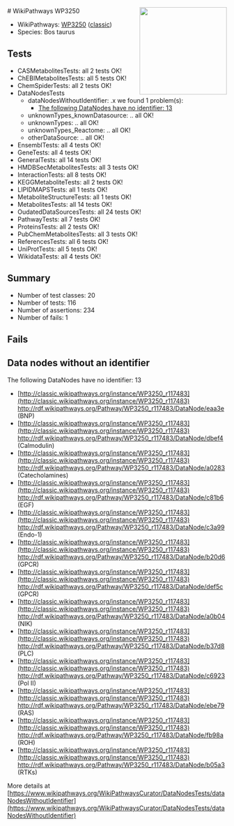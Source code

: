 <img style="float: right; width: 200px" src="https://upload.wikimedia.org/wikipedia/commons/thumb/8/83/Wplogo_with_text_500.png/640px-Wplogo_with_text_500.png" />
# WikiPathways WP3250

* WikiPathways: [WP3250](https://wikipathways.org/pathways/WP3250) ([classic](https://classic.wikipathways.org/instance/WP3250))
* Species: Bos taurus
## Tests
* CASMetabolitesTests: all 2 tests OK!
* ChEBIMetabolitesTests: all 5 tests OK!
* ChemSpiderTests: all 2 tests OK!
* DataNodesTests
    * dataNodesWithoutIdentifier: .x we found 1 problem(s):
        * [The following DataNodes have no identifier: 13](#8792c493)
    * unknownTypes_knownDatasource: .. all OK!
    * unknownTypes: .. all OK!
    * unknownTypes_Reactome: .. all OK!
    * otherDataSource: .. all OK!
* EnsemblTests: all 4 tests OK!
* GeneTests: all 4 tests OK!
* GeneralTests: all 14 tests OK!
* HMDBSecMetabolitesTests: all 3 tests OK!
* InteractionTests: all 8 tests OK!
* KEGGMetaboliteTests: all 2 tests OK!
* LIPIDMAPSTests: all 1 tests OK!
* MetaboliteStructureTests: all 1 tests OK!
* MetabolitesTests: all 14 tests OK!
* OudatedDataSourcesTests: all 24 tests OK!
* PathwayTests: all 7 tests OK!
* ProteinsTests: all 2 tests OK!
* PubChemMetabolitesTests: all 3 tests OK!
* ReferencesTests: all 6 tests OK!
* UniProtTests: all 5 tests OK!
* WikidataTests: all 4 tests OK!


## Summary

* Number of test classes: 20
* Number of tests: 116
* Number of assertions: 234
* Number of fails: 1

## Fails

<a name="8792c493" />

## Data nodes without an identifier

The following DataNodes have no identifier: 13

* [http://classic.wikipathways.org/instance/WP3250_r117483](http://classic.wikipathways.org/instance/WP3250_r117483) http://rdf.wikipathways.org/Pathway/WP3250_r117483/DataNode/eaa3e (BNP)
* [http://classic.wikipathways.org/instance/WP3250_r117483](http://classic.wikipathways.org/instance/WP3250_r117483) http://rdf.wikipathways.org/Pathway/WP3250_r117483/DataNode/dbef4 (Calmodulin)
* [http://classic.wikipathways.org/instance/WP3250_r117483](http://classic.wikipathways.org/instance/WP3250_r117483) http://rdf.wikipathways.org/Pathway/WP3250_r117483/DataNode/a0283 (Catecholamines)
* [http://classic.wikipathways.org/instance/WP3250_r117483](http://classic.wikipathways.org/instance/WP3250_r117483) http://rdf.wikipathways.org/Pathway/WP3250_r117483/DataNode/c81b6 (EGF)
* [http://classic.wikipathways.org/instance/WP3250_r117483](http://classic.wikipathways.org/instance/WP3250_r117483) http://rdf.wikipathways.org/Pathway/WP3250_r117483/DataNode/c3a99 (Endo-1)
* [http://classic.wikipathways.org/instance/WP3250_r117483](http://classic.wikipathways.org/instance/WP3250_r117483) http://rdf.wikipathways.org/Pathway/WP3250_r117483/DataNode/b20d6 (GPCR)
* [http://classic.wikipathways.org/instance/WP3250_r117483](http://classic.wikipathways.org/instance/WP3250_r117483) http://rdf.wikipathways.org/Pathway/WP3250_r117483/DataNode/def5c (GPCR)
* [http://classic.wikipathways.org/instance/WP3250_r117483](http://classic.wikipathways.org/instance/WP3250_r117483) http://rdf.wikipathways.org/Pathway/WP3250_r117483/DataNode/a0b04 (NIK)
* [http://classic.wikipathways.org/instance/WP3250_r117483](http://classic.wikipathways.org/instance/WP3250_r117483) http://rdf.wikipathways.org/Pathway/WP3250_r117483/DataNode/b37d8 (PLC)
* [http://classic.wikipathways.org/instance/WP3250_r117483](http://classic.wikipathways.org/instance/WP3250_r117483) http://rdf.wikipathways.org/Pathway/WP3250_r117483/DataNode/c6923 (Pol II)
* [http://classic.wikipathways.org/instance/WP3250_r117483](http://classic.wikipathways.org/instance/WP3250_r117483) http://rdf.wikipathways.org/Pathway/WP3250_r117483/DataNode/ebe79 (RAS)
* [http://classic.wikipathways.org/instance/WP3250_r117483](http://classic.wikipathways.org/instance/WP3250_r117483) http://rdf.wikipathways.org/Pathway/WP3250_r117483/DataNode/fb98a (ROH)
* [http://classic.wikipathways.org/instance/WP3250_r117483](http://classic.wikipathways.org/instance/WP3250_r117483) http://rdf.wikipathways.org/Pathway/WP3250_r117483/DataNode/b05a3 (RTKs)


More details at [https://www.wikipathways.org/WikiPathwaysCurator/DataNodesTests/dataNodesWithoutIdentifier](https://www.wikipathways.org/WikiPathwaysCurator/DataNodesTests/dataNodesWithoutIdentifier)

